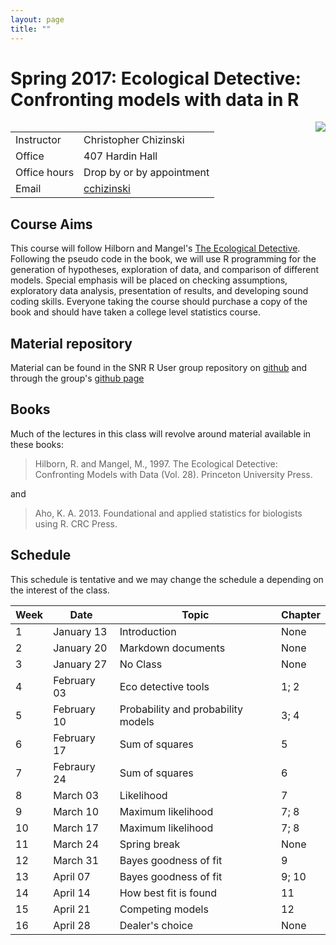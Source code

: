 ```yaml
---
layout: page
title: ""
---
```

# Spring 2017:  Ecological Detective:  Confronting models with data in R

<img style="float: right;" src="/SNR_R_Group/figs/R.jpeg">

|   |   | 
|---|---|
| Instructor  |  Christopher Chizinski | 
| Office | 407 Hardin Hall  | 
| Office hours | Drop by or by appointment  | 
| Email  | [cchizinski](mailto:cchizinski2@unl.edu)


## Course Aims
This course will follow Hilborn and Mangel's [The Ecological Detective](http://press.princeton.edu/titles/5987.html).  Following the pseudo code in the book, we will use R programming for the generation of hypotheses, exploration of data, and comparison of different models. Special emphasis will be placed on checking assumptions, exploratory data analysis, presentation of results, and developing sound coding skills.  Everyone taking the course should purchase a copy of the book and should have taken a college level statistics course. 

## Material repository

Material can be found in the SNR R User group repository on [github](https://github.com/chrischizinski/SNR_R_Group) and through the group's [github page](https://chrischizinski.github.io/SNR_R_Group/)

## Books

Much of the lectures in this class will revolve around material available in these books:

> Hilborn, R. and Mangel, M., 1997. The Ecological Detective: Confronting Models with Data (Vol. 28). Princeton University Press.

and

> Aho, K. A. 2013. Foundational and applied statistics for biologists using R. CRC Press.

## Schedule

This schedule is tentative and we may change the schedule a depending on the interest of the class.  

| Week  |  Date |  Topic | Chapter |
|---|---|---|---|
| 1 | January 13 | Introduction | None |
| 2 | January 20 | Markdown documents | None |
| 3 | January 27 | No Class | None |
| 4 | February 03 | Eco detective tools | 1; 2 |
| 5 | February 10 | Probability and probability models | 3; 4|
| 6 | February 17 | Sum of squares | 5|
| 7 | Febraury 24 | Sum of squares | 6|
| 8 | March 03 | Likelihood | 7 |
| 9 | March 10 | Maximum likelihood | 7; 8|
| 10 | March 17 | Maximum likelihood | 7; 8| 
| 11 | March 24 | Spring break |  None |
| 12 | March 31 |  Bayes goodness of fit | 9 |
| 13 | April 07 | Bayes goodness of fit | 9; 10 |
| 14 | April 14 | How best fit is found | 11 |
| 15 | April 21 |  Competing models  | 12 |
| 16 | April 28 | Dealer's choice | None |
